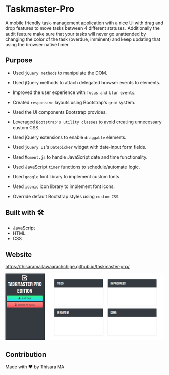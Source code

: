 # Taskmaster-Pro

A mobile friendly task-management application with a nice Ui with drag and drop features to move tasks between 4 different statuses. Additionally the audit feature make sure that your tasks will never go unattended by changing the color of the task (overdue, imminent) and keep updating that using the browser native timer.

## Purpose

* Used ```jQuery methods``` to manipulate the DOM.

* Used jQuery methods to attach delegated browser events to elements.

* Improved the user experience with ```focus and blur events```. 

* Created ```responsive``` layouts using Bootstrap's ```grid``` system.

* Used the UI components Bootstrap provides.

* Leveraged ```Bootstrap's utility classes``` to avoid creating unnecessary custom CSS.

* Used jQuery extensions to enable ```draggable``` elements.

* Used ```jQuery UI```'s ```Datepicker``` widget with date-input form fields.

* Used ```Moment.js``` to handle JavaScript date and time functionality.

* Used JavaScript ```timer``` functions to schedule/automate logic.

* Used ```google``` font library to implement custom fonts.

* Used ```iconic``` icon library to implement font icons.

* Override default Bootstrap styles using ```custom CSS```.

## Built with 🛠️

* JavaScript
* HTML
* CSS

## Website

https://thisaramallawaarachchige.github.io/taskmaster-pro/

<img src="./assets/Screenshot-for-markdown.png" alt="Picture of the website's landing page"/>




## Contribution

Made with ❤️ by Thisara MA


